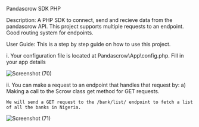 Pandascrow SDK PHP

Description:
A PHP SDK to connect, send and recieve data from the pandascrow API. 
This project supports multiple requests to an endpoint.
Good routing system for endpoints.

User Guide:
This is a step by step guide on how to use this project.

i. Your configuration file is located at Pandascrow\App\config.php.
   Fill in your app details

   
   ![Screenshot (70)](https://github.com/bofa26/pandascrow-php-sdk/assets/127630429/caf8f16e-9306-409b-9acd-2997b0d5110b)

ii. You can make a request to an endpoint that handles that request by:
    a) Making a call to the Scrow class get method for GET requests.
    
    We will send a GET request to the /bank/list/ endpoint to fetch a list of all the banks in Nigeria.    
   
   ![Screenshot (71)](https://github.com/bofa26/pandascrow-php-sdk/assets/127630429/1498d755-bb87-435f-af3f-51c6116cd8ba)



       
